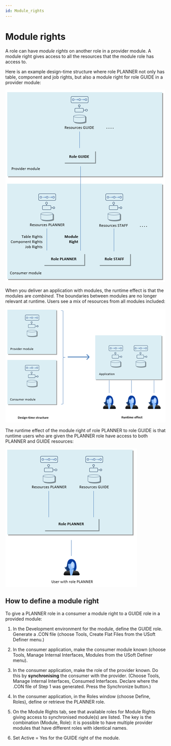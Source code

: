 ```yaml
---
id: Module_rights
---
```


# Module rights

A role can have *module rights* on another role in a provider module. A module right gives access to all the resources that the module role has access to.

Here is an example design-time structure where role PLANNER not only has table, component and job rights, but also a module right for role GUIDE in a provider module:

![](./assets/a779d96e-8dc9-4d5b-a217-891cf627aa7d.png)

When you deliver an application with modules, the runtime effect is that the modules are *combined.* The boundaries between modules are no longer relevant at runtime. Users see a mix of resources from all modules included:

![](./assets/1b2dbd9c-d70b-4751-bb3f-28e309e22b7c.png)

The runtime effect of the module right of role PLANNER to role GUIDE is that runtime users who are given the PLANNER role have access to both PLANNER and GUIDE resources:

![](./assets/1ffbba10-2740-44d1-bdb3-4553640c1180.png)

## How to define a module right

To give a PLANNER role in a consumer a module right to a GUIDE role in a provided module:

1. In the Development environment for the module, define the GUIDE role. Generate a .CON file (choose Tools, Create Flat Files from the USoft Definer menu.)

2. In the consumer application, make the consumer module known (choose Tools, Manage Internal Interfaces, Modules from the USoft Definer menu).

3. In the consumer application, make the role of the provider known. Do this by **synchronising**  the consumer with the provider. (Choose Tools, Manage Internal Interfaces, Consumed Interfaces. Declare where the .CON file of Step 1 was generated. Press the Synchronize button.)

4. In the consumer application, in the Roles window (choose Define, Roles), define or retrieve the PLANNER role.

5. On the Module Rights tab, see that available roles for Module Rights giving access to synchronised module(s) are listed. The key is the combination (Module, Role): it is possible to have multiple provider modules that have different roles with identical names.

6. Set Active = Yes for the GUIDE right of the module.

 

 

 